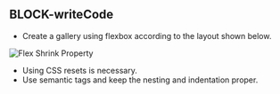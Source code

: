 ## BLOCK-writeCode

- Create a gallery using flexbox according to the layout shown below.

![Flex Shrink Property](https://raw.githubusercontent.com/suraj122/AC-STYLE-images/master/flexbox/ex-1.png)

- Using CSS resets is necessary.
- Use semantic tags and keep the nesting and indentation proper.